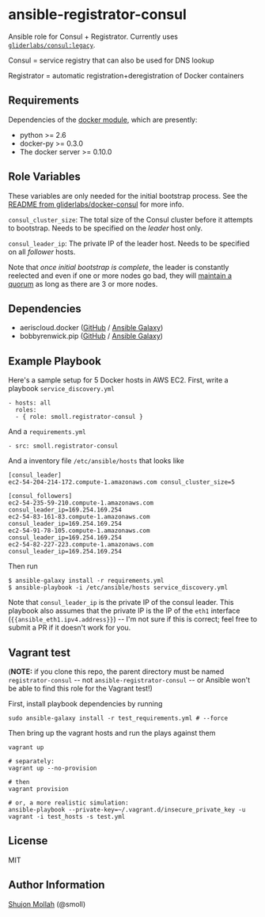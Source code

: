 ansible-registrator-consul
=========

Ansible role for Consul + Registrator. Currently uses [`gliderlabs/consul:legacy`](https://hub.docker.com/r/gliderlabs/consul/).

Consul = service registry that can also be used for DNS lookup

Registrator = automatic registration+deregistration of Docker containers

Requirements
------------

Dependencies of the [docker module](http://docs.ansible.com/ansible/docker_module.html), which are presently:
* python >= 2.6
* docker-py >= 0.3.0
* The docker server >= 0.10.0

Role Variables
--------------

These variables are only needed for the initial bootstrap process. See the [README from gliderlabs/docker-consul](https://github.com/gliderlabs/docker-consul/blob/4dad2dd6c88af8c8c5680f5dcc392542e000c878/README.md#running-a-real-consul-cluster-in-a-production-environment) for more info.

`consul_cluster_size`: The total size of the Consul cluster before it attempts to bootstrap. Needs to be specified on the _leader_ host only.

`consul_leader_ip`: The private IP of the leader host. Needs to be specified on all _follower_ hosts.

Note that _once initial bootstrap is complete_, the leader is constantly reelected and even if one or more nodes go bad, they will [maintain a quorum](https://www.consul.io/docs/internals/consensus.html) as long as there are 3 or more nodes.

Dependencies
------------

* aeriscloud.docker ([GitHub](https://github.com/AerisCloud/ansible-docker) / [Ansible Galaxy](https://galaxy.ansible.com/detail#/role/3019))
* bobbyrenwick.pip ([GitHub](https://github.com/bobbyrenwick/ansible-pip) / [Ansible Galaxy](https://galaxy.ansible.com/detail#/role/393))

Example Playbook
----------------

Here's a sample setup for 5 Docker hosts in AWS EC2. First, write a playbook `service_discovery.yml`

```
- hosts: all
  roles:
  - { role: smoll.registrator-consul }
```

And a `requirements.yml`

```
- src: smoll.registrator-consul
```

And a inventory file `/etc/ansible/hosts` that looks like

```
[consul_leader]
ec2-54-204-214-172.compute-1.amazonaws.com consul_cluster_size=5

[consul_followers]
ec2-54-235-59-210.compute-1.amazonaws.com consul_leader_ip=169.254.169.254
ec2-54-83-161-83.compute-1.amazonaws.com consul_leader_ip=169.254.169.254
ec2-54-91-78-105.compute-1.amazonaws.com consul_leader_ip=169.254.169.254
ec2-54-82-227-223.compute-1.amazonaws.com consul_leader_ip=169.254.169.254
```

Then run

```
$ ansible-galaxy install -r requirements.yml
$ ansible-playbook -i /etc/ansible/hosts service_discovery.yml
```

Note that `consul_leader_ip` is the private IP of the consul leader. This playbook also assumes that the private IP is the IP of the `eth1` interface (`{{ansible_eth1.ipv4.address}}`) -- I'm not sure if this is correct; feel free to submit a PR if it doesn't work for you.

Vagrant test
------------

(**NOTE:** if you clone this repo, the parent directory must be named `registrator-consul` -- not `ansible-registrator-consul` -- or Ansible won't be able to find this role for the Vagrant test!)

First, install playbook dependencies by running

```
sudo ansible-galaxy install -r test_requirements.yml # --force
```

Then bring up the vagrant hosts and run the plays against them

```
vagrant up

# separately:
vagrant up --no-provision

# then
vagrant provision

# or, a more realistic simulation:
ansible-playbook --private-key=~/.vagrant.d/insecure_private_key -u vagrant -i test_hosts -s test.yml
```

License
-------

MIT

Author Information
------------------

[Shujon Mollah](https://github.com/smoll) (@smoll)
